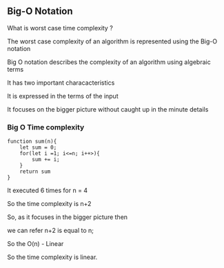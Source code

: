 ## Big-O Notation


What is worst case time complexity ?

The worst case complexity of an algorithm is represented using the Big-O notation

Big O notation describes the complexity of an algorithm using algebraic terms

It has two important characacteristics

It is expressed in the terms of the input

It focuses on the bigger picture without caught up in the minute details 


### Big O Time complexity

```
function sum(n){
    let sum = 0;
    for(let i =1; i<=n; i++>){
        sum += i;
    }
    return sum
}

```

It executed 6 times for n = 4

So the time complexity is n+2

So, as it focuses in the bigger picture then

we can refer n+2 is equal to n;

So the O(n) - Linear

So the time complexity is linear.



